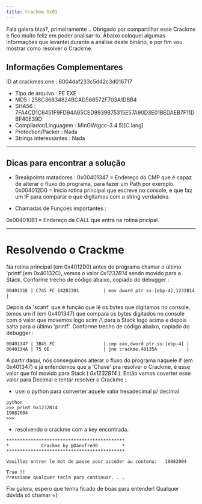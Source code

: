 ```yaml
---
title: Crackme 0x01
---
```


Fala galera blza?, primeiramente .. Obrigado por compartilhar esse Crackme e fico muito feliz em poder analisar-lo.
Abaixo coloquei algumas informações que levantei durante a análise deste binário, e por fim vou mostrar como resolver o Crackme.

Informações Complementares
--------------------------
ID at crackmes.one : 6004daf233c5d42c3d016717

- Tipo de arquivo : PE EXE
- MD5 : 258C36834824BCAD568572F703A1DBB4
- SHA56 : 7FA4CD1C6451F9FD94A65CED9939B75315E57A90D3E01BEDAEB7F11DBF40E39D
- Compilador/Linguagem : MinGW(gcc-3.4.5)[C lang]
- Protection/Packer : Nada
- Strings interessantes : Nada


---


Dicas para encontrar a solução
------------------------------

- Breakpoints matadores :
0x00401347 = Endereço do CMP que é capaz de alterar o fluxo do programa, para fazer um Path por exemplo.
0x004012D0 = Inicio rotina principal que escreve no console, e que faz um IF para comparar o que digitamos com a string verdadeira.


- Chamadas de Funçoes importantes :

0x004010B1 = Endereço da CALL que entra na rotina pricipal.


---


Resolvendo o Crackme
=====================

Na rotina principal (em 0x4012D0) antes do programa chamar o último 'printf'(em 0x40132C), vemos o valor *0x1232B14* sendo movido para a Stack.
Conforme trecho de código abaixo, copiado do debugger :

``
0040131E | C745 FC 142B2301         | mov dword ptr ss:[ebp-4],1232B14 |
``


Depois da 'scanf' que é função que lê os bytes que digitamos no console, temos um if (em 0x401347) que compara os bytes digitados no console com o valor
que movemos logo acim /\ para a Stack logo acima e depois salta para o último 'printf'. Conforme trecho de código abaixo, copiado do debugger :

```
00401347 | 3B45 FC                  | cmp eax,dword ptr ss:[ebp-4] |
0040134A | 75 0E                    | jne crackme.40135A           |
```

A partir daqui, nós conseguimos alterar o fluxo do programa naquele if (em 0x401347) e já entendemos que a 'Chave' pra resolver o Crackme, é esse valor que foi movido para Stack ( *0x1232B14* ). Então vamos coverter esse valor para Decimal e tentar resolver o Crackme :

- usei o python para converter aquele valor hexadecimal p/ decimal
```
python
>>> print 0x1232B14
19082004
>>>
```

- resolvendo o crackme com a key encontrada.
```
********************************************
*            Crackme by @Danofred0         *
********************************************

Veuillez entrer le mot de passe pour acceder au contenu:   19082004

True !!
Pressione qualquer tecla para continuar. . .
```


Flw galera, espero que tenha ficado de boas para entender! 
Qualquer dúvida só chamar =)
